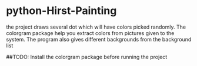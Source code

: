 # python-Hirst-Painting
the project draws several dot which will have colors picked randomly. The colorgram package help you extract colors from pictures given to the system. The program also gives different backgrounds from the background list 

##TODO: Install the colorgram package before running the project
